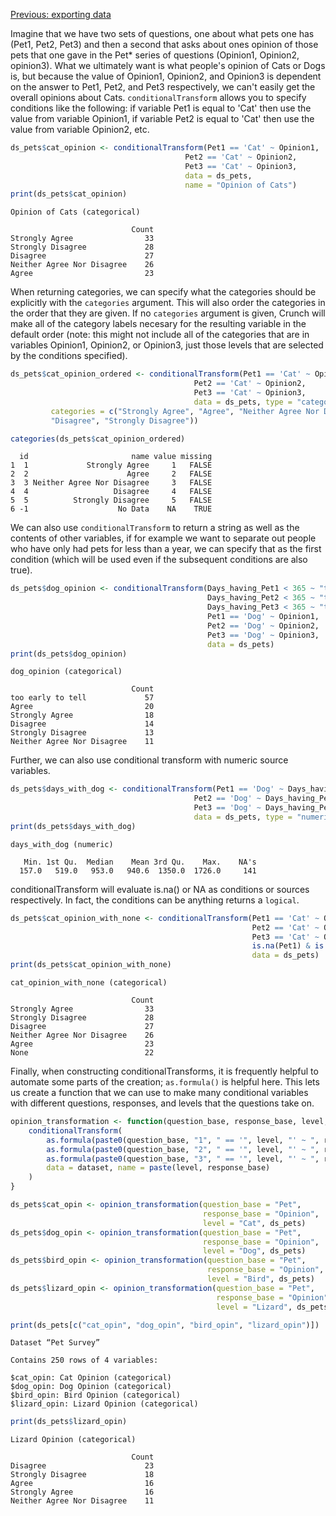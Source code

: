 <!--
    %\VignetteEngine{knitr::knitr}
    %\VignetteIndexEntry{Datasets: creating, loading, and manipulating}
-->
    
[Previous: exporting data](export.md)


Imagine that we have two sets of questions, one about what pets one has 
(Pet1, Pet2, Pet3) and then a second that asks about ones opinion of those
 pets that one gave in the Pet* series of questions (Opinion1, Opinion2, 
opinion3). What we ultimately want is what people's opinion of Cats or 
Dogs is, but because the value of Opinion1, Opinion2, and Opinion3 is 
dependent on the answer to Pet1, Pet2, and Pet3 respectively, we can't 
easily get the overall opinions about Cats. `conditionalTransform` allows 
you to specify conditions like the following: if variable Pet1 is equal to
'Cat' then use the value from variable Opinion1, if variable Pet2 is 
equal to 'Cat' then use the value from variable Opinion2, etc.

```r
ds_pets$cat_opinion <- conditionalTransform(Pet1 == 'Cat' ~ Opinion1,
                                       Pet2 == 'Cat' ~ Opinion2,
                                       Pet3 == 'Cat' ~ Opinion3, 
                                       data = ds_pets,
                                       name = "Opinion of Cats")
print(ds_pets$cat_opinion)
```

```
Opinion of Cats (categorical)

                           Count
Strongly Agree                33
Strongly Disagree             28
Disagree                      27
Neither Agree Nor Disagree    26
Agree                         23
```

When returning categories, we can specify what the categories should be 
explicitly with the `categories` argument. This will also order the 
categories in the order that they are given. If no `categories` argument is
given, Crunch will make all of the category labels necesary for the 
resulting variable in the default order (note: this might not include all 
of the categories that are in variables Opinion1, Opinion2, or Opinion3, 
just those levels that are selected by the conditions specified).


```r
ds_pets$cat_opinion_ordered <- conditionalTransform(Pet1 == 'Cat' ~ Opinion1,
                                         Pet2 == 'Cat' ~ Opinion2,
                                         Pet3 == 'Cat' ~ Opinion3,
                                         data = ds_pets, type = "categorical",
         categories = c("Strongly Agree", "Agree", "Neither Agree Nor Disagree",
         "Disagree", "Strongly Disagree"))

categories(ds_pets$cat_opinion_ordered)
```

```
  id                       name value missing
1  1             Strongly Agree     1   FALSE
2  2                      Agree     2   FALSE
3  3 Neither Agree Nor Disagree     3   FALSE
4  4                   Disagree     4   FALSE
5  5          Strongly Disagree     5   FALSE
6 -1                    No Data    NA    TRUE
```

We can also use `conditionalTransform` to return a string as well as the
contents of other variables, if for example we want to separate out people
who have only had pets for less than a year, we can specify that as the
first condition (which will be used even if the subsequent conditions are
also true).


```r
ds_pets$dog_opinion <- conditionalTransform(Days_having_Pet1 < 365 ~ "too early to tell",
                                            Days_having_Pet2 < 365 ~ "too early to tell",
                                            Days_having_Pet3 < 365 ~ "too early to tell",
                                            Pet1 == 'Dog' ~ Opinion1,
                                            Pet2 == 'Dog' ~ Opinion2,
                                            Pet3 == 'Dog' ~ Opinion3,
                                            data = ds_pets)
print(ds_pets$dog_opinion)
```

```
dog_opinion (categorical)

                           Count
too early to tell             57
Agree                         20
Strongly Agree                18
Disagree                      14
Strongly Disagree             13
Neither Agree Nor Disagree    11
```
Further, we can also use conditional transform with numeric source variables.


```r
ds_pets$days_with_dog <- conditionalTransform(Pet1 == 'Dog' ~ Days_having_Pet1,
                                         Pet2 == 'Dog' ~ Days_having_Pet2,
                                         Pet3 == 'Dog' ~ Days_having_Pet3,
                                         data = ds_pets, type = "numeric")
print(ds_pets$days_with_dog)
```
```
days_with_dog (numeric)

   Min. 1st Qu.  Median    Mean 3rd Qu.    Max.    NA's 
  157.0   519.0   953.0   940.6  1350.0  1726.0     141 
```

conditionalTransform will evaluate is.na() or NA as conditions or sources 
respectively. In fact, the conditions can be anything returns a `logical`.


```r
ds_pets$cat_opinion_with_none <- conditionalTransform(Pet1 == 'Cat' ~ Opinion1,
                                                      Pet2 == 'Cat' ~ Opinion2,
                                                      Pet3 == 'Cat' ~ Opinion3,
                                                      is.na(Pet1) & is.na(Pet2) & is.na(Pet3) ~ "None",
                                                      data = ds_pets)
print(ds_pets$cat_opinion_with_none)
```

```
cat_opinion_with_none (categorical)

                           Count
Strongly Agree                33
Strongly Disagree             28
Disagree                      27
Neither Agree Nor Disagree    26
Agree                         23
None                          22
```

Finally, when constructing conditionalTransforms, it is frequently helpful 
to automate some parts of the creation; `as.formula()` is helpful here. 
This lets us create a function that we can use to make many conditional 
variables with different questions, responses, and levels that the 
questions take on. 


```r
opinion_transformation <- function(question_base, response_base, level, dataset) {
    conditionalTransform(
        as.formula(paste0(question_base, "1", " == '", level, "' ~ ", response_base, "1")),
        as.formula(paste0(question_base, "2", " == '", level, "' ~ ", response_base, "2")),
        as.formula(paste0(question_base, "3", " == '", level, "' ~ ", response_base, "3")),
        data = dataset, name = paste(level, response_base)
    )
}

ds_pets$cat_opin <- opinion_transformation(question_base = "Pet",
                                           response_base = "Opinion",
                                           level = "Cat", ds_pets)
ds_pets$dog_opin <- opinion_transformation(question_base = "Pet",
                                           response_base = "Opinion",
                                           level = "Dog", ds_pets)
ds_pets$bird_opin <- opinion_transformation(question_base = "Pet",
                                            response_base = "Opinion",
                                            level = "Bird", ds_pets)
ds_pets$lizard_opin <- opinion_transformation(question_base = "Pet",
                                              response_base = "Opinion",
                                              level = "Lizard", ds_pets)

print(ds_pets[c("cat_opin", "dog_opin", "bird_opin", "lizard_opin")])
```

```
Dataset “Pet Survey”

Contains 250 rows of 4 variables:

$cat_opin: Cat Opinion (categorical)
$dog_opin: Dog Opinion (categorical)
$bird_opin: Bird Opinion (categorical)
$lizard_opin: Lizard Opinion (categorical)
```


```r
print(ds_pets$lizard_opin)
```
```
Lizard Opinion (categorical)

                           Count
Disagree                      23
Strongly Disagree             18
Agree                         16
Strongly Agree                16
Neither Agree Nor Disagree    11
```
